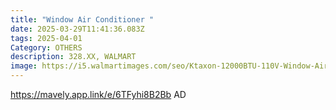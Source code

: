 ```yaml
---
title: "Window Air Conditioner "
date: 2025-03-29T11:41:36.083Z
tags: 2025-04-01
Category: OTHERS
description: 328.XX, WALMART
image: https://i5.walmartimages.com/seo/Ktaxon-12000BTU-110V-Window-Air-Conditioner-With-WIFI-And-Remote-White_cca83025-1bd9-4f62-9b56-3853727853d9.fbfe70e6b92fd4c6a15d95eb21640a67.jpeg?odnHeight=640&odnWidth=640&odnBg=FFFFFF
---
```



https://mavely.app.link/e/6TFyhi8B2Bb    AD